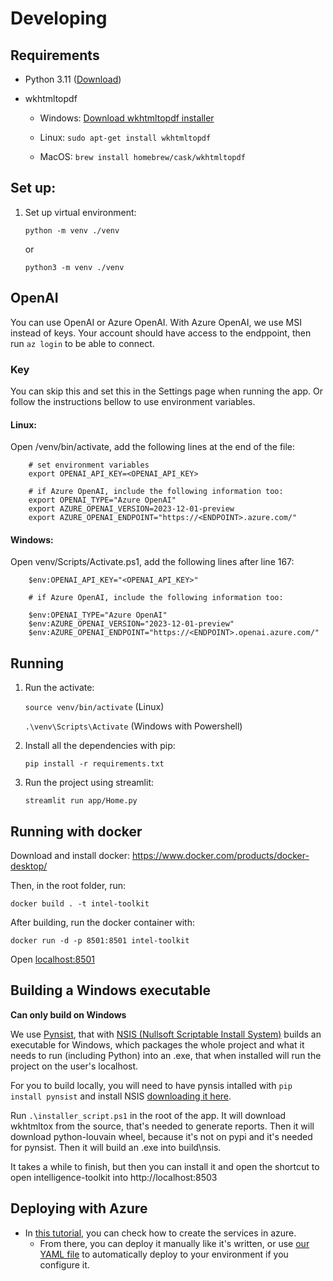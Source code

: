 # Developing 

## Requirements

- Python 3.11 ([Download](https://www.python.org/downloads/))
- wkhtmltopdf 

    - Windows: [Download wkhtmltopdf installer](https://wkhtmltopdf.org/downloads.html)

    - Linux:  `sudo apt-get install wkhtmltopdf`

    - MacOS: `brew install homebrew/cask/wkhtmltopdf`   


## Set up:
1. Set up virtual environment:

    `python -m venv ./venv`

    or
    
    `python3 -m venv ./venv`

## OpenAI

You can use OpenAI or Azure OpenAI.
With Azure OpenAI, we use MSI instead of keys. Your account should have access to the endppoint, then run `az login` to be able to connect.

### Key

You can skip this and set this in the Settings page when running the app. 
Or follow the instructions bellow to use environment variables.


#### Linux:
Open /venv/bin/activate, add the following lines at the end of the file:
```
    # set environment variables
    export OPENAI_API_KEY=<OPENAI_API_KEY>

    # if Azure OpenAI, include the following information too:
    export OPENAI_TYPE="Azure OpenAI"
    export AZURE_OPENAI_VERSION=2023-12-01-preview
    export AZURE_OPENAI_ENDPOINT="https://<ENDPOINT>.azure.com/"
```

#### Windows:
Open venv/Scripts/Activate.ps1, add the following lines after line 167:
```
    $env:OPENAI_API_KEY="<OPENAI_API_KEY>"

    # if Azure OpenAI, include the following information too:

    $env:OPENAI_TYPE="Azure OpenAI"
    $env:AZURE_OPENAI_VERSION="2023-12-01-preview"
    $env:AZURE_OPENAI_ENDPOINT="https://<ENDPOINT>.openai.azure.com/"
``` 

## Running

1. Run the activate: 

    `source venv/bin/activate`  (Linux)

    `.\venv\Scripts\Activate` (Windows with Powershell)

2. Install all the dependencies with pip:

    `pip install -r requirements.txt`

3. Run the project using streamlit: 

    
    `streamlit run app/Home.py`


## Running with docker

Download and install docker: https://www.docker.com/products/docker-desktop/

Then, in the root folder, run:

`docker build . -t intel-toolkit`

After building, run the docker container with:

`docker run -d -p 8501:8501 intel-toolkit`

Open [localhost:8501](http://localhost:8501)

## Building a Windows executable

**Can only build on Windows**

We use [Pynsist](https://pynsist.readthedocs.io/en/latest/), that with [NSIS (Nullsoft Scriptable Install System)](https://nsis.sourceforge.io/) builds an executable for Windows, which packages the whole project and what it needs to run (including Python) into an .exe, that when installed will run the project on the user's localhost.

For you to build locally, you will need to have pynsis intalled with `pip install pynsist` and install NSIS [downloading it here](https://nsis.sourceforge.io/Main_Page).


Run `.\installer_script.ps1` in the root of the app.
It will download wkhtmltox from the source, that's needed to generate reports. 
Then it will download python-louvain wheel, because it's not on pypi and it's needed for pynsist.
Then it will build an .exe into build\nsis.

It takes a while to finish, but then you can install it and open the shortcut to open intelligence-toolkit into http://localhost:8503

## Deploying with Azure

- In [this tutorial](https://dev.to/keneojiteli/deploy-a-docker-app-to-app-services-on-azure-5d3h), you can check how to create the services in azure.
    - From there, you can deploy it manually like it's written, or use [our YAML file](/.vsts-ci.yml) to automatically deploy to your environment if you configure it. 